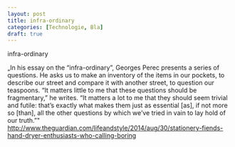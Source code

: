 ```yaml
---
layout: post
title: infra-ordinary
categories: [Technologie, Bla]
draft: true
---
```


infra-ordinary

<!--more-->

„In his essay on the “infra-ordinary”, Georges Perec presents a series of questions. He asks us to make an inventory of the items in our pockets, to describe our street and compare it with another street, to question our teaspoons. “It matters little to me that these questions should be fragmentary,” he writes. “It matters a lot to me that they should seem trivial and futile: that’s exactly what makes them just as essential [as], if not more so [than], all the other questions by which we’ve tried in vain to lay hold of our truth.”" http://www.theguardian.com/lifeandstyle/2014/aug/30/stationery-fiends-hand-dryer-enthusiasts-who-calling-boring